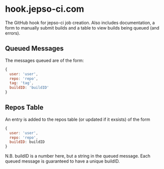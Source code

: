 # hook.jepso-ci.com

  The GitHub hook for jepso-ci job creation.  Also includes documentation, a form to manually submit builds and a table to view builds being queued (and errors).

## Queued Messages

  The messages queued are of the form:

```js
{
  user: 'user',
  repo: 'repo',
  tag: 'tag',
  buildID: 'buildID'
}
```

## Repos Table

  An entry is added to the repos table (or updated if it exsists) of the form

```js
{
  user: 'user',
  repo: 'repo',
  buildID: buildID
}
```

  N.B. buildID is a number here, but a string in the queued message.  Each queued message is guaranteed to have a unique buildID.